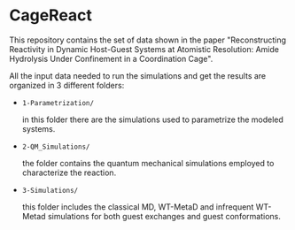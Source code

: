# CageReact

This repository contains the set of data shown in the paper "Reconstructing Reactivity in Dynamic Host-Guest Systems at Atomistic Resolution: Amide Hydrolysis Under Confinement in a Coordination Cage".

All the input data needed to run the simulations and get the results are organized in 3 different folders:

 * `1-Parametrization/`

	in this folder there are the simulations used to parametrize the modeled systems.
        
 * `2-QM_Simulations/`

	the folder contains the quantum mechanical simulations employed to characterize the reaction. 

 * `3-Simulations/`

	this folder includes the classical MD, WT-MetaD and infrequent WT-Metad simulations for both guest exchanges and guest conformations.



